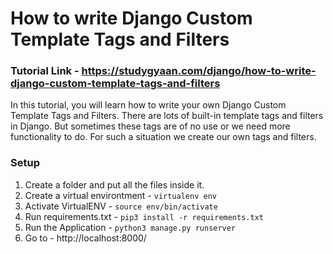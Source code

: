 # How to write Django Custom Template Tags and Filters

### Tutorial Link - https://studygyaan.com/django/how-to-write-django-custom-template-tags-and-filters

In this tutorial, you will learn how to write your own Django Custom Template Tags and Filters. There are lots of built-in template tags and filters in Django. But sometimes these tags are of no use or we need more functionality to do. For such a situation we create our own tags and filters.

### Setup
1. Create a folder and put all the files inside it.
2. Create a virtual environtment - `virtualenv env`
3. Activate VirtualENV - `source env/bin/activate`
4. Run requirements.txt - `pip3 install -r requirements.txt`
5. Run the Application - `python3 manage.py runserver`
6. Go to - http://localhost:8000/
